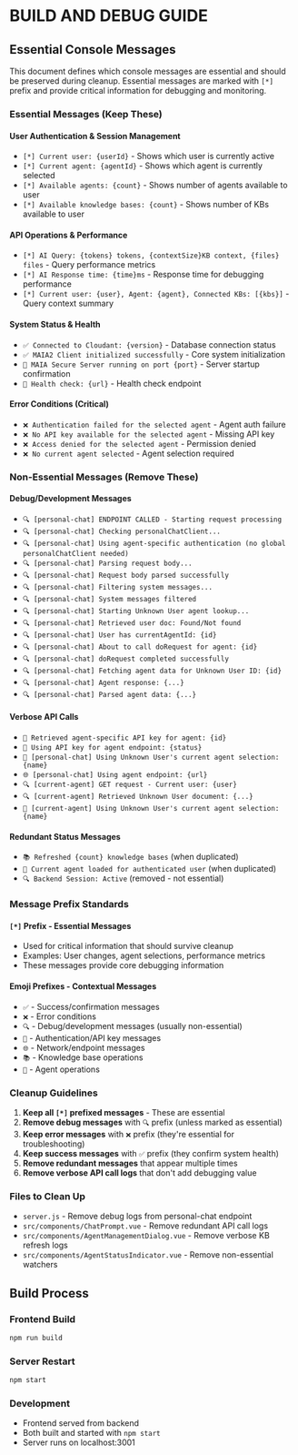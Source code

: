 # BUILD AND DEBUG GUIDE

## Essential Console Messages

This document defines which console messages are essential and should be preserved during cleanup. Essential messages are marked with `[*]` prefix and provide critical information for debugging and monitoring.

### Essential Messages (Keep These)

#### User Authentication & Session Management
- `[*] Current user: {userId}` - Shows which user is currently active
- `[*] Current agent: {agentId}` - Shows which agent is currently selected
- `[*] Available agents: {count}` - Shows number of agents available to user
- `[*] Available knowledge bases: {count}` - Shows number of KBs available to user

#### API Operations & Performance
- `[*] AI Query: {tokens} tokens, {contextSize}KB context, {files} files` - Query performance metrics
- `[*] AI Response time: {time}ms` - Response time for debugging performance
- `[*] Current user: {user}, Agent: {agent}, Connected KBs: [{kbs}]` - Query context summary

#### System Status & Health
- `✅ Connected to Cloudant: {version}` - Database connection status
- `✅ MAIA2 Client initialized successfully` - Core system initialization
- `🚀 MAIA Secure Server running on port {port}` - Server startup confirmation
- `🔗 Health check: {url}` - Health check endpoint

#### Error Conditions (Critical)
- `❌ Authentication failed for the selected agent` - Agent auth failure
- `❌ No API key available for the selected agent` - Missing API key
- `❌ Access denied for the selected agent` - Permission denied
- `❌ No current agent selected` - Agent selection required

### Non-Essential Messages (Remove These)

#### Debug/Development Messages
- `🔍 [personal-chat] ENDPOINT CALLED - Starting request processing`
- `🔍 [personal-chat] Checking personalChatClient...`
- `🔍 [personal-chat] Using agent-specific authentication (no global personalChatClient needed)`
- `🔍 [personal-chat] Parsing request body...`
- `🔍 [personal-chat] Request body parsed successfully`
- `🔍 [personal-chat] Filtering system messages...`
- `🔍 [personal-chat] System messages filtered`
- `🔍 [personal-chat] Starting Unknown User agent lookup...`
- `🔍 [personal-chat] Retrieved user doc: Found/Not found`
- `🔍 [personal-chat] User has currentAgentId: {id}`
- `🔍 [personal-chat] About to call doRequest for agent: {id}`
- `🔍 [personal-chat] doRequest completed successfully`
- `🔍 [personal-chat] Fetching agent data for Unknown User ID: {id}`
- `🔍 [personal-chat] Agent response: {...}`
- `🔍 [personal-chat] Parsed agent data: {...}`

#### Verbose API Calls
- `🔑 Retrieved agent-specific API key for agent: {id}`
- `🔑 Using API key for agent endpoint: {status}`
- `🔐 [personal-chat] Using Unknown User's current agent selection: {name}`
- `🌐 [personal-chat] Using agent endpoint: {url}`
- `🔍 [current-agent] GET request - Current user: {user}`
- `🔍 [current-agent] Retrieved Unknown User document: {...}`
- `🔐 [current-agent] Using Unknown User's current agent selection: {name}`

#### Redundant Status Messages
- `📚 Refreshed {count} knowledge bases` (when duplicated)
- `🤖 Current agent loaded for authenticated user` (when duplicated)
- `🔍 Backend Session: Active` (removed - not essential)

### Message Prefix Standards

#### `[*]` Prefix - Essential Messages
- Used for critical information that should survive cleanup
- Examples: User changes, agent selections, performance metrics
- These messages provide core debugging information

#### Emoji Prefixes - Contextual Messages
- `✅` - Success/confirmation messages
- `❌` - Error conditions
- `🔍` - Debug/development messages (usually non-essential)
- `🔑` - Authentication/API key messages
- `🌐` - Network/endpoint messages
- `📚` - Knowledge base operations
- `🤖` - Agent operations

### Cleanup Guidelines

1. **Keep all `[*]` prefixed messages** - These are essential
2. **Remove debug messages** with `🔍` prefix (unless marked as essential)
3. **Keep error messages** with `❌` prefix (they're essential for troubleshooting)
4. **Keep success messages** with `✅` prefix (they confirm system health)
5. **Remove redundant messages** that appear multiple times
6. **Remove verbose API call logs** that don't add debugging value

### Files to Clean Up

- `server.js` - Remove debug logs from personal-chat endpoint
- `src/components/ChatPrompt.vue` - Remove redundant API call logs
- `src/components/AgentManagementDialog.vue` - Remove verbose KB refresh logs
- `src/components/AgentStatusIndicator.vue` - Remove non-essential watchers

## Build Process

### Frontend Build
```bash
npm run build
```

### Server Restart
```bash
npm start
```

### Development
- Frontend served from backend
- Both built and started with `npm start`
- Server runs on localhost:3001
